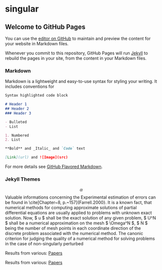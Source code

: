 

# singular
## Welcome to GitHub Pages

You can use the [editor on GitHub](https://github.com/bgirol/singular/edit/main/README.md) to maintain and preview the content for your website in Markdown files.

Whenever you commit to this repository, GitHub Pages will run [Jekyll](https://jekyllrb.com/) to rebuild the pages in your site, from the content in your Markdown files.

### Markdown

Markdown is a lightweight and easy-to-use syntax for styling your writing. It includes conventions for

```markdown
Syntax highlighted code block

# Header 1
## Header 2
### Header 3

- Bulleted
- List

1. Numbered
2. List

**Bold** and _Italic_ and `Code` text

[Link](url) and ![Image](src)
```

For more details see [GitHub Flavored Markdown](https://guides.github.com/features/mastering-markdown/).

### Jekyll Themes

 $$ \alpha       $$ 
          Valuable informations concerning  the Experimental estimation of errors can be found in \cite[Chapter~8, p.~157]{Farrell.2000}. It is a known fact, that numerical methods for computing approximate solutions of partial differential equations are usually applied to problems with unknown exact solution. Now, $ u $ shall be the exact solution of any given problem, $ U^N  $ shall be a numerical approximation on the mesh $ \Omega^N $, $ N $ being the number of mesh points in each coordinate direction of the discrete problem associated with the numerical
method. The canonic criterion for judging the quality of a numerical method for solving problems in the case of non-singularly perturbed
      <p>Results from various: <a href="webpages/paper2.html">Papers</a></p>
            <p>Results from various: <a href="webpages/paper2-protected.html">Papers</a></p>



